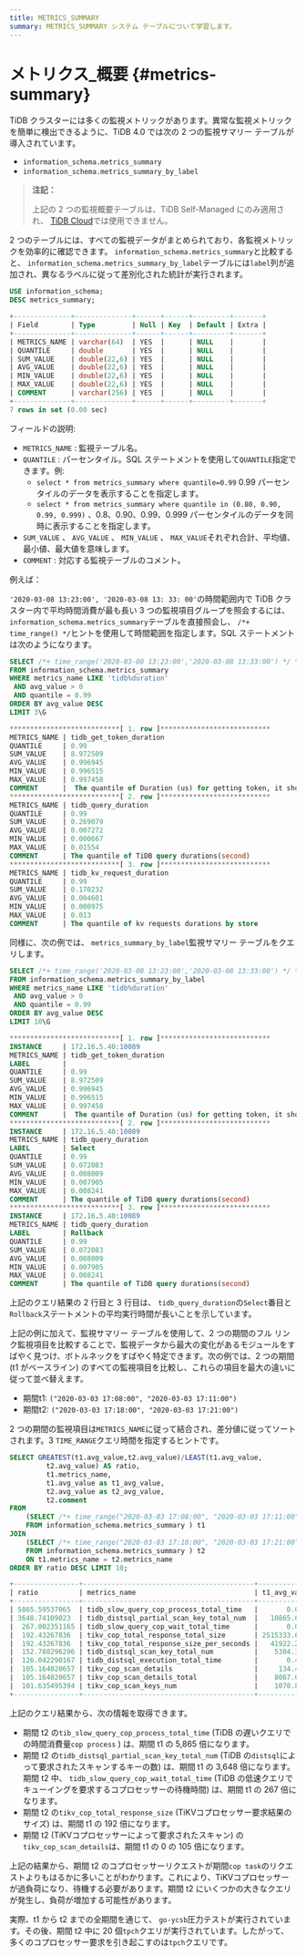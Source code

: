 ```yaml
---
title: METRICS_SUMMARY
summary: METRICS_SUMMARY システム テーブルについて学習します。
---
```


# メトリクス_概要 {#metrics-summary}

TiDB クラスターには多くの監視メトリックがあります。異常な監視メトリックを簡単に検出できるように、TiDB 4.0 では次の 2 つの監視サマリー テーブルが導入されています。

-   `information_schema.metrics_summary`
-   `information_schema.metrics_summary_by_label`

> **注記：**
>
> 上記の 2 つの監視概要テーブルは、TiDB Self-Managed にのみ適用され、 [TiDB Cloud](https://docs.pingcap.com/tidbcloud/)では使用できません。

2 つのテーブルには、すべての監視データがまとめられており、各監視メトリックを効率的に確認できます。 `information_schema.metrics_summary`と比較すると、 `information_schema.metrics_summary_by_label`テーブルには`label`列が追加され、異なるラベルに従って差別化された統計が実行されます。

```sql
USE information_schema;
DESC metrics_summary;
```

```sql
+--------------+--------------+------+------+---------+-------+
| Field        | Type         | Null | Key  | Default | Extra |
+--------------+--------------+------+------+---------+-------+
| METRICS_NAME | varchar(64)  | YES  |      | NULL    |       |
| QUANTILE     | double       | YES  |      | NULL    |       |
| SUM_VALUE    | double(22,6) | YES  |      | NULL    |       |
| AVG_VALUE    | double(22,6) | YES  |      | NULL    |       |
| MIN_VALUE    | double(22,6) | YES  |      | NULL    |       |
| MAX_VALUE    | double(22,6) | YES  |      | NULL    |       |
| COMMENT      | varchar(256) | YES  |      | NULL    |       |
+--------------+--------------+------+------+---------+-------+
7 rows in set (0.00 sec)
```

フィールドの説明:

-   `METRICS_NAME` : 監視テーブル名。
-   `QUANTILE` : パーセンタイル。SQL ステートメントを使用して`QUANTILE`指定できます。例:
    -   `select * from metrics_summary where quantile=0.99` 0.99 パーセンタイルのデータを表示することを指定します。
    -   `select * from metrics_summary where quantile in (0.80, 0.90, 0.99, 0.999)` 、0.8、0.90、0.99、0.999 パーセンタイルのデータを同時に表示することを指定します。
-   `SUM_VALUE` 、 `AVG_VALUE` 、 `MIN_VALUE` 、 `MAX_VALUE`それぞれ合計、平均値、最小値、最大値を意味します。
-   `COMMENT` : 対応する監視テーブルのコメント。

例えば：

`'2020-03-08 13:23:00', '2020-03-08 13: 33: 00'`の時間範囲内で TiDB クラスター内で平均時間消費が最も長い 3 つの監視項目グループを照会するには、 `information_schema.metrics_summary`テーブルを直接照会し、 `/*+ time_range() */`ヒントを使用して時間範囲を指定します。SQL ステートメントは次のようになります。

```sql
SELECT /*+ time_range('2020-03-08 13:23:00','2020-03-08 13:33:00') */ *
FROM information_schema.metrics_summary
WHERE metrics_name LIKE 'tidb%duration'
 AND avg_value > 0
 AND quantile = 0.99
ORDER BY avg_value DESC
LIMIT 3\G
```

```sql
***************************[ 1. row ]***************************
METRICS_NAME | tidb_get_token_duration
QUANTILE     | 0.99
SUM_VALUE    | 8.972509
AVG_VALUE    | 0.996945
MIN_VALUE    | 0.996515
MAX_VALUE    | 0.997458
COMMENT      |  The quantile of Duration (us) for getting token, it should be small until concurrency limit is reached(second)
***************************[ 2. row ]***************************
METRICS_NAME | tidb_query_duration
QUANTILE     | 0.99
SUM_VALUE    | 0.269079
AVG_VALUE    | 0.007272
MIN_VALUE    | 0.000667
MAX_VALUE    | 0.01554
COMMENT      | The quantile of TiDB query durations(second)
***************************[ 3. row ]***************************
METRICS_NAME | tidb_kv_request_duration
QUANTILE     | 0.99
SUM_VALUE    | 0.170232
AVG_VALUE    | 0.004601
MIN_VALUE    | 0.000975
MAX_VALUE    | 0.013
COMMENT      | The quantile of kv requests durations by store
```

同様に、次の例では、 `metrics_summary_by_label`監視サマリー テーブルをクエリします。

```sql
SELECT /*+ time_range('2020-03-08 13:23:00','2020-03-08 13:33:00') */ *
FROM information_schema.metrics_summary_by_label
WHERE metrics_name LIKE 'tidb%duration'
 AND avg_value > 0
 AND quantile = 0.99
ORDER BY avg_value DESC
LIMIT 10\G
```

```sql
***************************[ 1. row ]***************************
INSTANCE     | 172.16.5.40:10089
METRICS_NAME | tidb_get_token_duration
LABEL        |
QUANTILE     | 0.99
SUM_VALUE    | 8.972509
AVG_VALUE    | 0.996945
MIN_VALUE    | 0.996515
MAX_VALUE    | 0.997458
COMMENT      |  The quantile of Duration (us) for getting token, it should be small until concurrency limit is reached(second)
***************************[ 2. row ]***************************
INSTANCE     | 172.16.5.40:10089
METRICS_NAME | tidb_query_duration
LABEL        | Select
QUANTILE     | 0.99
SUM_VALUE    | 0.072083
AVG_VALUE    | 0.008009
MIN_VALUE    | 0.007905
MAX_VALUE    | 0.008241
COMMENT      | The quantile of TiDB query durations(second)
***************************[ 3. row ]***************************
INSTANCE     | 172.16.5.40:10089
METRICS_NAME | tidb_query_duration
LABEL        | Rollback
QUANTILE     | 0.99
SUM_VALUE    | 0.072083
AVG_VALUE    | 0.008009
MIN_VALUE    | 0.007905
MAX_VALUE    | 0.008241
COMMENT      | The quantile of TiDB query durations(second)
```

上記のクエリ結果の 2 行目と 3 行目は、 `tidb_query_duration`の`Select`番目と`Rollback`ステートメントの平均実行時間が長いことを示しています。

上記の例に加えて、監視サマリー テーブルを使用して、2 つの期間のフル リンク監視項目を比較することで、監視データから最大の変化があるモジュールをすばやく見つけ、ボトルネックをすばやく特定できます。次の例では、2 つの期間 (t1 がベースライン) のすべての監視項目を比較し、これらの項目を最大の違いに従って並べ替えます。

-   期間t1: `("2020-03-03 17:08:00", "2020-03-03 17:11:00")`
-   期間t2: `("2020-03-03 17:18:00", "2020-03-03 17:21:00")`

2 つの期間の監視項目は`METRICS_NAME`に従って結合され、差分値に従ってソートされます。3 `TIME_RANGE`クエリ時間を指定するヒントです。

```sql
SELECT GREATEST(t1.avg_value,t2.avg_value)/LEAST(t1.avg_value,
         t2.avg_value) AS ratio,
         t1.metrics_name,
         t1.avg_value as t1_avg_value,
         t2.avg_value as t2_avg_value,
         t2.comment
FROM
    (SELECT /*+ time_range("2020-03-03 17:08:00", "2020-03-03 17:11:00")*/ *
    FROM information_schema.metrics_summary ) t1
JOIN
    (SELECT /*+ time_range("2020-03-03 17:18:00", "2020-03-03 17:21:00")*/ *
    FROM information_schema.metrics_summary ) t2
    ON t1.metrics_name = t2.metrics_name
ORDER BY ratio DESC LIMIT 10;
```

```sql
+----------------+------------------------------------------+----------------+------------------+---------------------------------------------------------------------------------------------+
| ratio          | metrics_name                             | t1_avg_value   | t2_avg_value     | comment                                                                                     |
+----------------+------------------------------------------+----------------+------------------+---------------------------------------------------------------------------------------------+
| 5865.59537065  | tidb_slow_query_cop_process_total_time   |       0.016333 |        95.804724 | The total time of TiDB slow query statistics with slow query total cop process time(second) |
| 3648.74109023  | tidb_distsql_partial_scan_key_total_num  |   10865.666667 |  39646004.4394   | The total num of distsql partial scan key numbers                                           |
|  267.002351165 | tidb_slow_query_cop_wait_total_time      |       0.003333 |         0.890008 | The total time of TiDB slow query statistics with slow query total cop wait time(second)    |
|  192.43267836  | tikv_cop_total_response_total_size       | 2515333.66667  | 484032394.445    |                                                                                             |
|  192.43267836  | tikv_cop_total_response_size_per_seconds |   41922.227778 |   8067206.57408  |                                                                                             |
|  152.780296296 | tidb_distsql_scan_key_total_num          |    5304.333333 |    810397.618317 | The total num of distsql scan numbers                                                       |
|  126.042290167 | tidb_distsql_execution_total_time        |       0.421622 |        53.142143 | The total time of distsql execution(second)                                                 |
|  105.164020657 | tikv_cop_scan_details                    |     134.450733 |     14139.379665 |                                                                                             |
|  105.164020657 | tikv_cop_scan_details_total              |    8067.043981 |    848362.77991  |                                                                                             |
|  101.635495394 | tikv_cop_scan_keys_num                   |    1070.875    |    108838.91113  |                                                                                             |
+----------------+------------------------------------------+----------------+------------------+---------------------------------------------------------------------------------------------+
```

上記のクエリ結果から、次の情報を取得できます。

-   期間 t2 の`tib_slow_query_cop_process_total_time` (TiDB の遅いクエリでの時間消費量`cop process` ) は、期間 t1 の 5,865 倍になります。
-   期間 t2 の`tidb_distsql_partial_scan_key_total_num` (TiDB の`distsql`によって要求されたスキャンするキーの数) は、期間 t1 の 3,648 倍になります。期間 t2 中、 `tidb_slow_query_cop_wait_total_time` (TiDB の低速クエリでキューイングを要求するコプロセッサーの待機時間) は、期間 t1 の 267 倍になります。
-   期間 t2 の`tikv_cop_total_response_size` (TiKVコプロセッサー要求結果のサイズ) は、期間 t1 の 192 倍になります。
-   期間 t2 (TiKVコプロセッサーによって要求されたスキャン) の`tikv_cop_scan_details`は、期間 t1 の 0 の 105 倍になります。

上記の結果から、期間 t2 のコプロセッサーリクエストが期間`cop task`のリクエストよりもはるかに多いことがわかります。これにより、TiKVコプロセッサーが過負荷になり、待機する必要があります。期間 t2 にいくつかの大きなクエリが発生し、負荷が増加する可能性があります。

実際、t1 から t2 までの全期間を通じて、 `go-ycsb`圧力テストが実行されています。その後、期間 t2 中に 20 個`tpch`クエリが実行されています。したがって、多くのコプロセッサー要求を引き起こすのは`tpch`クエリです。
